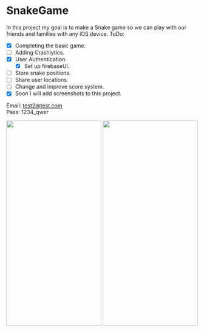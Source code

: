 # SnakeGame
In this project my goal is to make a Snake game so we can play with our friends and families with any iOS device.
ToDo:
- [x] Completing the basic game.
- [ ] Adding Crashlytics.
- [x] User Authentication.
  - [x] Set up firebaseUI. 
- [ ] Store snake positions.
- [ ] Share user locations.
- [ ] Change and improve score system.
- [x] Soon I will add screenshots to this project.

Email: test2@test.com<br>Pass: 1234_qwer

<img src="https://user-images.githubusercontent.com/7261365/136142894-5ffd0b99-548d-4f32-b7e2-0524e58ac937.png" width="250" height="541" /> <img src="https://user-images.githubusercontent.com/7261365/136142896-0408bdf4-79e5-43e5-8dfd-45d1f17c5578.png" width="250" height="541" />

